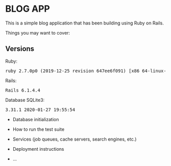 # BLOG APP

This is a simple blog application that has been building using Ruby on Rails.

Things you may want to cover:

## Versions
 Ruby:
<pre>ruby 2.7.0p0 (2019-12-25 revision 647ee6f091) [x86_64-linux-gnu]</pre>

 Rails:
<pre>Rails 6.1.4.4
</pre>

 Database SQLite3:
<pre>3.31.1 2020-01-27 19:55:54</pre>

* Database initialization

* How to run the test suite

* Services (job queues, cache servers, search engines, etc.)

* Deployment instructions

* ...
